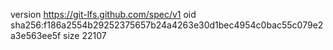 version https://git-lfs.github.com/spec/v1
oid sha256:f186a2554b29252375657b24a4263e30d1bec4954c0bac55c079e2a3e563ee5f
size 22107
